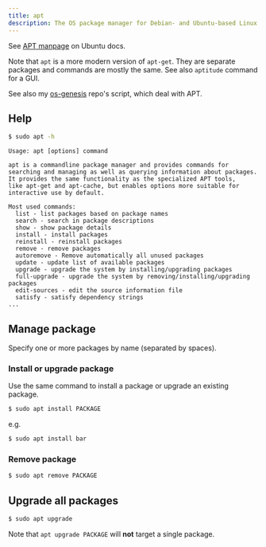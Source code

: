 ```yaml
---
title: apt
description: The OS package manager for Debian- and Ubuntu-based Linux systems
---
```



See [APT manpage](https://manpages.ubuntu.com/manpages/trusty/man8/apt.8.html) on Ubuntu docs.

Note that `apt` is a more modern version of `apt-get`. They are separate packages and commands are mostly the same. See also `aptitude` command for a GUI.

See also my [os-genesis](https://github.com/MichaelCurrin/os-genesis/tree/master/genesis) repo's script, which deal with APT.


## Help

```sh
$ sudo apt -h
```
```
Usage: apt [options] command

apt is a commandline package manager and provides commands for
searching and managing as well as querying information about packages.
It provides the same functionality as the specialized APT tools,
like apt-get and apt-cache, but enables options more suitable for
interactive use by default.

Most used commands:
  list - list packages based on package names
  search - search in package descriptions
  show - show package details
  install - install packages
  reinstall - reinstall packages
  remove - remove packages
  autoremove - Remove automatically all unused packages
  update - update list of available packages
  upgrade - upgrade the system by installing/upgrading packages
  full-upgrade - upgrade the system by removing/installing/upgrading packages
  edit-sources - edit the source information file
  satisfy - satisfy dependency strings
...
```


## Manage package

Specify one or more packages by name (separated by spaces).

### Install or upgrade package

Use the same command to install a package or upgrade an existing package.

```sh
$ sudo apt install PACKAGE
```

e.g.

```sh
$ sudo apt install bar
```

### Remove package

```sh
$ sudo apt remove PACKAGE
```


## Upgrade all packages

```sh
$ sudo apt upgrade
```

Note that `apt upgrade PACKAGE` will **not** target a single package.
